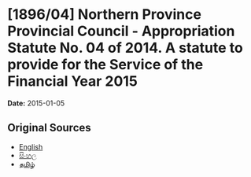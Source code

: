 # [1896/04] Northern Province Provincial Council - Appropriation Statute No. 04 of 2014. A statute to provide for the Service of the Financial Year 2015

**Date:** 2015-01-05

## Original Sources

- [English](https://documents.gov.lk/view/extra-gazettes/2015/1/1896-04_E.pdf)
- [සිංහල](https://documents.gov.lk/view/extra-gazettes/2015/1/1896-04_S.pdf)
- [தமிழ்](https://documents.gov.lk/view/extra-gazettes/2015/1/1896-04_T.pdf)
